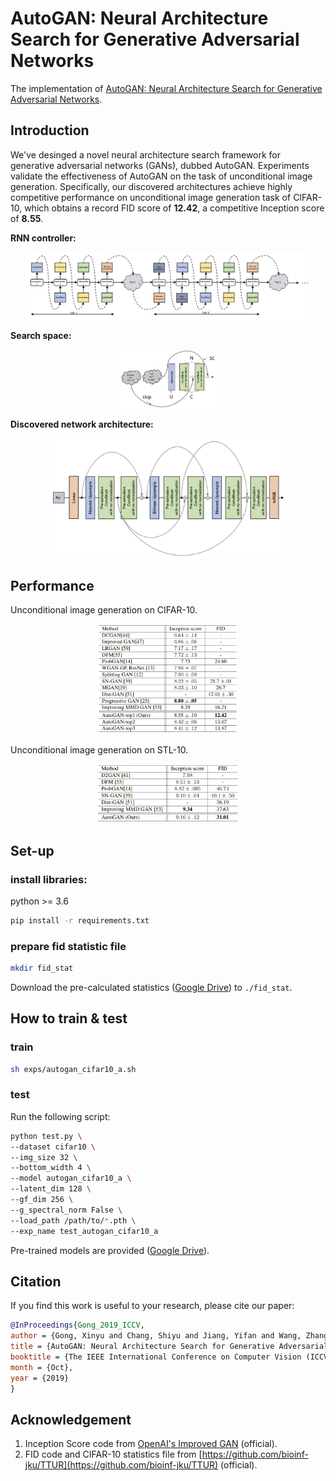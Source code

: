 # AutoGAN: Neural Architecture Search for Generative Adversarial Networks
The implementation of [AutoGAN: Neural Architecture Search for Generative Adversarial Networks](https://arxiv.org/abs/1908.03835). 


## Introduction
We've desinged a novel neural architecture search framework for generative adversarial networks (GANs), dubbed AutoGAN. Experiments validate the effectiveness of AutoGAN on the task of unconditional image generation. Specifically, our discovered architectures achieve highly competitive performance on unconditional image generation task of CIFAR-10, which obtains a record FID score of **12.42**, a competitive Inception score of **8.55**. 

**RNN controller:**
<p align="center">
  <img src="imgs/ctrl.png" alt="ctrl" width="90%">
</p>

**Search space:**
<p align="center">
  <img src="imgs/ss.png" alt="ss" width="30%">
</p>

**Discovered network architecture:**
<p align="center">
  <img src="imgs/cifar_arch1.png" alt="cifar_arch1" width="75%">
</p>

## Performance
Unconditional image generation on CIFAR-10.
<p align="center">
  <img src="imgs/cifar10_res.png" alt="cifar10_res" width="45%">
</p>

Unconditional image generation on STL-10.
<p align="center">
  <img src="imgs/stl10_res.png" alt="stl10_res" width="45%">
</p>

## Set-up

### install libraries:
python >= 3.6
```bash
pip install -r requirements.txt
```

### prepare fid statistic file
 ```bash
mkdir fid_stat
 ```
Download the pre-calculated statistics
([Google Drive](https://drive.google.com/drive/folders/1UUQVT2Zj-kW1c2FJOFIdGdlDHA3gFJJd?usp=sharing)) to `./fid_stat`.

## How to train & test

### train
```bash
sh exps/autogan_cifar10_a.sh
```

### test
Run the following script:
```bash
python test.py \
--dataset cifar10 \
--img_size 32 \
--bottom_width 4 \
--model autogan_cifar10_a \
--latent_dim 128 \
--gf_dim 256 \
--g_spectral_norm False \
--load_path /path/to/*.pth \
--exp_name test_autogan_cifar10_a
```
Pre-trained models are provided ([Google Drive](https://drive.google.com/drive/folders/1IYDNrKY3m97K3bx_uIzOL6vFmCjGNpYZ?usp=sharing)).

## Citation
If you find this work is useful to your research, please cite our paper:
```bibtex
@InProceedings{Gong_2019_ICCV,
author = {Gong, Xinyu and Chang, Shiyu and Jiang, Yifan and Wang, Zhangyang},
title = {AutoGAN: Neural Architecture Search for Generative Adversarial Networks},
booktitle = {The IEEE International Conference on Computer Vision (ICCV)},
month = {Oct},
year = {2019}
}
```

## Acknowledgement
1. Inception Score code from [OpenAI's Improved GAN](https://github.com/openai/improved-gan/tree/master/inception_score) (official).
2. FID code and CIFAR-10 statistics file from [https://github.com/bioinf-jku/TTUR](https://github.com/bioinf-jku/TTUR) (official).

